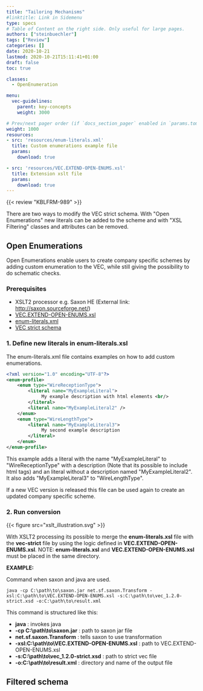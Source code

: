 ```yaml
---
title: "Tailoring Mechanisms"
#linktitle: Link in Sidemenu
type: specs
# Table of Content on the right side. Only useful for large pages.
authors: ["steinbuechler"]
tags: ["Review"]
categories: []
date: 2020-10-21
lastmod: 2020-10-21T15:11:41+01:00
draft: false
toc: true

classes:
  - OpenEnumeration

menu:
  vec-guidelines:
    parent: key-concepts
    weight: 3000

# Prev/next pager order (if `docs_section_pager` enabled in `params.toml`)
weight: 1000
resources:
- src: 'resources/enum-literals.xml'
  title: Custom enumerations example file
  params:
    download: true

- src: 'resources/VEC.EXTEND-OPEN-ENUMS.xsl'
  title: Extension xslt file
  params:
    download: true
---
```


{{< review "KBLFRM-989" >}}

There are two ways to modify the VEC strict schema. With "Open Enumerations" new literals can be added to the scheme and with "XSL Filtering" classes and attributes can be removed.

## Open Enumerations

Open Enumerations enable users to create company specific schemes by adding custom enumeration to the VEC, while still giving the possibility to do schematic checks.

### Prerequisites
- XSLT2 processor e.g. Saxon HE (External link: <http://saxon.sourceforge.net/>)
- <a href="documents/VEC.EXTEND-OPEN-ENUMS.xsl" download >VEC.EXTEND-OPEN-ENUMS.xsl</a>
- <a href="documents/enum-literals.xml" download >enum-literals.xml</a>
- [VEC strict schema](<https://ecad-wiki.prostep.org/specifications/vec/>)

### 1. Define new literals in enum-literals.xsl

The enum-literals.xml file contains examples on how to add custom enumerations.

```xml
<?xml version="1.0" encoding="UTF-8"?>
<enum-profile>
    <enum type="WireReceptionType">
        <literal name="MyExampleLiteral">
             My example description with html elements <br/>
        </literal>
        <literal name="MyExampleLiteral2" />
    </enum>
    <enum type="WireLengthType">
        <literal name="MyExampleLiteral3">
             My second example description
        </literal>
    </enum>
</enum-profile>
```

This example adds a literal with the name "MyExampleLiteral" to "WireReceptionType" with a description (Note that its possible to include html tags) and an literal without a description named "MyExampleLiteral2". It also adds "MyExampleLiteral3" to "WireLengthType". 

If a new VEC version is released this file can be used again to create an updated company specific scheme.

### 2. Run conversion

{{< figure src="xslt_illustration.svg" >}}

With XSLT2 processing its possible to merge the **enum-literals.xsl** file with the **vec-strict** file by using the logic defined in **VEC.EXTEND-OPEN-ENUMS.xsl**. NOTE: **enum-literals.xsl** and **VEC.EXTEND-OPEN-ENUMS.xsl** must be placed in the same directory. 

**EXAMPLE:**

Command when saxon and java are used.

```console
java -cp C:\path\to\saxon.jar net.sf.saxon.Transform -xsl:C:\path\to\VEC.EXTEND-OPEN-ENUMS.xsl -s:C:\path\to\vec_1.2.0-strict.xsd -o:C:\path\to\result.xml
```

This command is structured like this:
- **java** : invokes java
- **-cp C:\path\to\saxon.jar** : path to saxon jar file
- **net.sf.saxon.Transform** : tells saxon to use transformation
- **-xsl:C:\path\to\VEC.EXTEND-OPEN-ENUMS.xsl** : path to VEC.EXTEND-OPEN-ENUMS.xsl
- **-s:C:\path\to\vec_1.2.0-strict.xsd** : path to strict vec file
- **-o:C:\path\to\result.xml** : directory and name of the output file

## Filtered schema

